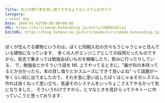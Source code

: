 ```yaml
---
Title: 友人の間で本を貸し借りできるようなシステムを作ろう
Category:
- usual day
Date: 2009-01-02T00:00:00+09:00
URL: https://kiririmode.hatenablog.jp/entry/20090102/p1
EditURL: https://blog.hatena.ne.jp/kiririmode/kiririmode.hatenablog.jp/atom/entry/8454420450078213658
---
```


ぼくが住んでる建物というのは，ぼくと同期入社の方々もうじゃうじゃと住んでいる建物になっています．
多くの人がエンジニアとしての採用だったものですから，有志で集まっては勉強会ぽいものを開催したり，飲みに行ったりしている．
で，勉強会とかそういう話を ML 上でやってるときに，"誰が何の本持ってるとか分かったら，本の貸し借りとかスムーズにできて良いよね" って話題が一年くらい前に出てましたので，それを急に思い出したぼくはじゃぁそのシステム作れば良くねって思い立ち，急遽そのシステムをいっちょこさえてやるかって気になりました．
そういうわけですから，ヒマなときを見計らってテキトーに作っていこうと思っております．

